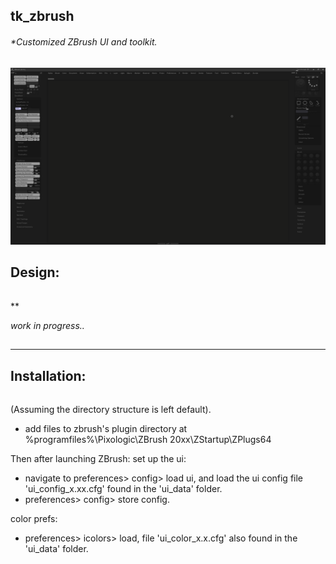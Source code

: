 ## tk_zbrush
###### *Customized ZBrush UI and toolkit.


![alt text](https://raw.githubusercontent.com/m3trik/zbrush-ui/master/ui_data/docs/UI_ZBrush.png)



## Design:
######
**

*work in progress..*





##
-----------------------------------------------
 Installation:
-----------------------------------------------
######
(Assuming the directory structure is left default).
* add files to zbrush's plugin directory at %programfiles%\Pixologic\ZBrush 20xx\ZStartup\ZPlugs64

Then after launching ZBrush:
set up the ui:
* navigate to preferences> config> load ui, and load the ui config file 'ui_config_x.xx.cfg' found in the 'ui_data' folder.
* preferences> config> store config.

color prefs:
* preferences> icolors> load, file 'ui_color_x.x.cfg' also found in the 'ui_data' folder.
